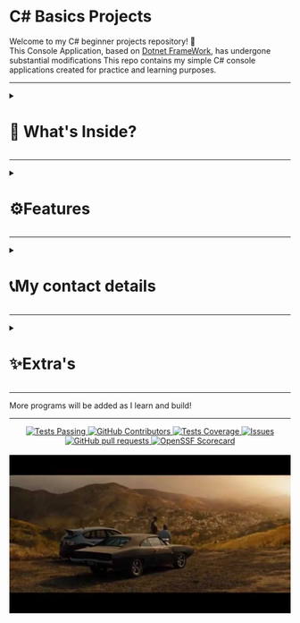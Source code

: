 # C# Basics Projects

Welcome to my C# beginner projects repository! 👋  
This Console Application, based on [Dotnet FrameWork](https://dotnet.microsoft.com/en-us/), has undergone
substantial modifications
This repo contains my simple C# console applications created for practice and learning purposes.

---   

<details>
  <summary><h1>🧠 What's Inside?</h1></summary>
  
<details>
<summary><h4>🔢 Odd and Even Number Generator </h4></summary>
  
A basic console application that asks the user for a number and tells whether it is [odd or even](https://github.com/abxyzzzzz/c-/tree/main/odd%20and%20even%20genrator).
 
</details>
  
<details>
  <summary><h4>🎓School marks system</h4></summary>   
  
  A simple console-based application in C# that calculates the percentage and division of a Class 10 CBSE [student based](https://github.com/abxyzzzzz/c-/blob/main/school%20marks%20system) on marks entered for five subjects.

</details>


<details>
  <summary><h4>🎟️Event Registration Console App</h4></summary>
       
  A simple interactive C# console application that simulates a student registering for a [college event](https://github.com/abxyzzzzz/c-/tree/main/Event%20Registration%20Console%20App). The program collects basic information, checks eligibility based on experience, and allows users to manage notification preferences.

</details>

<details>
  <summary><h4>🔄💡Swap two numbers</h4></summary>
  
A simple C# console application that takes [two numbers](https://github.com/abxyzzzzz/c-/blob/main/swap%20two%20numbers) as input and swaps their values using a temporary variable.

</details>

<details>
<summary><h4>💰Simple Intrest</h4></summary>

This is a beginner-friendly C# console application that calculates [Simple Interest](https://github.com/abxyzzzzz/c-/tree/main/Simple%20Intrest) based on user input for:
- Principal Amount (P)💵
- Annual Interest Rate (R)📅 
- Time Period in Years (T)💯
  
  📐Formula used:

```
Simple Interest (SI) = (P × R × T) / 100
```



  
</details>

<details>
  <summary><h4>🖩 Fibonacci Series Generator</h4></summary>

  This is a simple C# console application that generates the [Fibonacci series](https://github.com/abxyzzzzz/c-/tree/main/Fibibicini%20Series) up to a user-defined number of terms.
<h3>📌 What It Does?:</h3>

- Prompts the user to enter a number n 
- Displays the first n terms of the Fibonacci sequence
</details>

<details>
  <summary><h4>🌡️Fahrenheit & Celsius Converter</h4></summary>

  A simple console-based temperature converter program that converts temperatures between [Celsius and Fahrenheit](https://github.com/abxyzzzzz/c-/blob/main/Fahrenheit%20To%20Celsius) based on user input.
</details>

<details>
  <summary><h4>🤓Arithmetic Operations with Encapsulations</h4></summary>

  This C# console application demonstrates the use of private fields, public properties, and methods to perform basic [arithmetic operations](https://github.com/abxyzzzzz/c-/blob/main/Public%20Calculator) on two numbers.

  <h3>📌 Key Concepts Illustrated:</h3>

  - Encapsulation: Private variables with public getters and setters (number1 and number2 properties)
  - Class Design: The Orange class encapsulates data and operations.
  - Arithmetic Methods: Addition, subtraction, multiplication, division, and a custom operation demonstrating BODMAS rules.

</details>

<details>
  <summary><h4>🔤ASCII Code Converter</h4></summary>
  
  A simple C# console application that converts between [ASCII symbols and decimal codes](https://github.com/abxyzzzzz/c-/tree/main/ASCII%20Code), and vice versa.
  
</details>

<details>
  <summary><h4>:🧮 Power & Square Root Calculator</h4></summary>

  This is a simple C# console application that allows users to calculate [exponents (powers) and square roots of numbers](https://github.com/abxyzzzzz/c-/tree/main/Power%20%26%20Sqaure%20Roots).
  
</details>

<details>
  <summary><h4>🔁Armstrong and palindrome</h4></summary>

  An Armstrong number (also known as a narcissistic number) is a number that is the sum of its own digits each [raised to the power](https://github.com/abxyzzzzz/c-/tree/main/Armstrong%20And%20Pl) of the number of digits.

Example:
153 → 1³ + 5³ + 3³ = 1 + 125 + 27 = 153

A Palindrome number is a number that remains the same when its digits are reversed.

Example:
121 → reversed → 121 ✔️
</details>

<details>
  <summary><h4>🖥️Digit Counter</h4></summary>

  Digit Counter is a simple C# console application that takes a numeric input from the user and counts the total number of digits in it. The program handles both positive and negative integers by ignoring the minus sign during the count.

It uses basic input/output functionality and string [manipulation to determine](https://github.com/abxyzzzzz/c-/blob/main/Digit%20Counter) the digit count, making it an ideal learning tool for beginners exploring C# fundamentals
</details>

<details>
  <summary><h4>🗂️File Hadeling</h4></summary>

  This File Handling Management System is a C# console application that provides basic file and folder operations. It is designed to help users interact with the file system directly from the console. [Users can store content](https://github.com/abxyzzzzz/c-/tree/main/File%20Handleing) in files, view the current working directory, create folders and files, and retrieve file information.


</details>

<details>
  <summary><h4>📏Perfect Sqaure</h4></summary>
This Perfect Square Checker is a C# console application that determines whether a given number is a perfect square or not. A perfect square is a number that can be expressed as the square of an integer (e.g., 4, 9, 16, 25, etc.).

The program uses Math.Sqrt() to calculate the [square root](https://github.com/abxyzzzzz/c-/tree/main/Perfect%20Sqaure) and checks whether squaring the result returns the original number. It also provides immediate feedback through the console.
  
</details>


<details>
  <summary><h4>💪Power and Square roots</h4></summary>

  Power & Square Root Calculator is a C# console application that performs two basic mathematical operations:

Exponents (Power) – Raise a base to a given exponent using Math.Pow()

Square Roots – Find the square root of a number using Math.Sqrt()

[The program](https://github.com/abxyzzzzz/c-/tree/main/Power%20%26%20Sqaure%20Roots) is interactive and runs inside a loop, letting users choose the operation type and input values through the console
</details>

<details>
  <summary><h4>🧍‍♂️Categorizes Person Height As Tall or Short</h4></summary>

  This C# console application helps users categorize their [height into one of four](https://github.com/abxyzzzzz/c-/tree/main/Categorizes%20Person%20height%20as%20tall%20or%20short) categories: Short, Average, Tall, or Insanely Tall based on the height entered in centimeters.
</details>

<details>
  <summary><h4>🔤 Vowel and Consonant Counter</h4></summary>

  This C# console application takes a line of text from the user and counts the [number of vowels](https://github.com/abxyzzzzz/c-/tree/main/Count%20Vovels%20and%20Consonents) and consonants in it. It’s a simple tool for practicing character analysis and loop handling in C#.
  
</details>

<details>
  <summary><h4></h4>🔡 Remove Spaces from String</summary>

  This C# console application removes all spaces from the user’s input string and prints the [cleaned-up result](https://github.com/abxyzzzzz/c-/tree/main/Remove%20Spaces%20from%20String). It's a simple and effective utility for learning string manipulation in C#.
  
</details>

<details>
  <summary><h4>🔁Reverse String</h4></summary>

  This C# console application takes a string input from the user and prints the [reversed version](https://github.com/abxyzzzzz/c-/tree/main/Reverse%20String) of it using a simple loop. A great beginner-friendly project to understand string manipulation and loop logic.
</details>

<details>
  <summary><h4>↕️ String Case Converter – UpperCase / LowerCase</h4></summary>

  This C# console application allows users to convert any input string to [uppercase or lowercase](https://github.com/abxyzzzzz/c-/tree/main/String%20to%20UPPER%20or%20LOWER) based on user selection. It's a simple and interactive program ideal for beginners learning about string methods and conditional statements.
</details>







</details>

---   

<details>
<summary><h1>⚙️Features</h1></summary>

<details>
  <summary><h4>🚀Features of Fibonacci Series</h4></summary>

  - Console-based user input
  - Dynamic generation of Fibonacci series
  - Basic input validation (n >= 1)
</details>

<details>
  <summary><h4>🚀Features of Simple intrest</h4></summary>

 - Console-based user interaction
 - Input validation through basic prompts
 - Instant interest calculation and display

</details>

<details>
  <summary><h4>🚀Features of Fahrenheit & Celsius Converter </h4></summary>

 - Clear and simple text-based user interface
 - Validates user selection (cf or fc)
 - Displays error message for invalid inputs
 - Console clears screen before running for clean display

</details>

<details>
  <summary><h4>🚀Features of Arithmetic Operations with Encapsulation </h4></summary>
  
  - User inputs two integer values.
  - The program performs
    - Addition
    - Subtraction
    - Multiplication
    - Division
    - Custom BODMAS operation: number1 + (number1 * number2)

</details>

<details>
  <summary><h4>🚀Features of Event Registration Console App </h4></summary>
  
-  Runs continuously until valid inputs are given using a while (true) loop and conditional exits.
-  Collects user information like name, college, event, and experience.
-   Validates event participation eligibility based on experience.
-    Uses Console.Clear() for a clean UI every time the loop runs.


</details>

<details>
  <summary><h4>🚀Features of Swap two numbers </h4></summary>

  - Engages users through a clean and user-friendly console interface
  - Greets the user and waits for any key press to proceed.
  - Swaps Three Numbers Without Using a Temporary Variable:
  - Clearly prints the new values of A, B, and C.


</details>

<details>
  <summary><h4>🚀Features of Odd and Even Genrator</h4></summary>

  - Simple and clean user interaction using the console.
  - Takes a number input from the user.
  - Uses modulus (%) operator to determine whether the number is even or odd.
  - Clears the console at the start using Console.Clear() for a neat display.


</details>

<details>
  <summary><h4>🚀Features of School Marks System</h4></summary>

  - Interactive text-based interface for Class 10th students.
  - Accepts marks for 5 subjects:
     - Maths
     - Science
     - Social Studies
     - Physical Education
     - English
  - Pass/Fail Evaluation
  - Clears console each time the program begins (Console.Clear()).
  - Repeats if any subject has marks > 100.
  - 🏅 Result Classification:
    - ❌ Below 36% → "FAILED"
    - 🥉 36% to <60% → "First Division"
    - 🥈 60% to <80% → "Second Division"
    - 🥇 80% to <90% → "Third Division"
    -  🏆 90% to 100% → "TOPPER"

</details>

<details>
  <summary><h4>🚀Features of ASCII Code Converter</h4></summary>

  - Enter a character, and the app returns its ASCII decimal value.
  - Enter an ASCII decimal value, and the app returns the corresponding character.
  - Interactive and clear console instructions make it easy to use


</details>

<details>
  <summary><h4>🚀Features of  Power & Square Root Calculator</h4></summary>

  - Interactive console interface.
  - Calculate the power of a base number.
  - Compute the square root of a number.
  - Input validation for exponent/square root mode selection.
  - Uses built-in Math.Pow() and Math.Sqrt() functions.
   

  
</details>

<details>
  <summary><h4>🚀Features of Armstrong and Palidrome</h4></summary>

  - Validates if a number is an Armstrong number (like 153, 370, etc.)
  - Verifies if a number reads the same forwards and backwards (like 121, 1331, etc.)
  - Separated logic into IsArmstrong() and IsPalindrome() methods
  - Uses mathematical logic with Math.Pow() and digit manipulation
</details>

<details>
  <summary><h4>🚀Features of Digit Countr</h4></summary>

  - Counts the number of digits in an integer
  - Handles negative numbers by excluding the minus sign
  - Beginner-friendly and clean C# code
</details>

<details>
  <summary><h4>🚀Features of File Handling</h4></summary>

  - Allows users to input text and save it into a .txt file with a custom filename.
  - Shows the current working directory where the application is running
  - Lets users create a new folder and a file inside it, with custom content.
  - Displays file name, size in bytes, and its full directory path.


</details>

<details>
  <summary><h4>🚀Features of Perfect Square</h4></summary>

- Square Root Calculation using Math.Sqrt()
- Perfect Square Detection logic using integer squaring
- Beginner-Friendly Code
- Detects and flags numbers that are not perfect squares
- Console-based interaction
  
</details>

<details>
  <summary><h4>🚀Features of Power & Sqaure Roots</h4></summary>

  - Calculate Powers (e.g., 2⁵ = 32)
  - Calculate Square Roots (e.g., √25 = 5
  - Loop with Option Selection using while (true)
  - Input-based Operation Mode (Press E for exponent, S for square root)
</details>

<details>
  <summary><h4>🚀Features of Person height as tall or short</h4></summary>

  - Accepts height input in cm from the user.
  - Categorizes height into
      - Short (≤ 150 cm)
      - Average (151 cm to 164 cm)
      - Tall (165 cm to 174 cm)
      - Insanely Tall (175 cm to 210 cm)
  - Beginner-friendly code using simple if-else logic.

  
</details>

<details>
  <summary><h4>🚀Features of Vowel and Consonant Counter</h4></summary>

  - Accepts user input via the console.
  - Counts the number of vowels (a, e, i, o, u) in the input
  - Counts the number of consonants (all other letters).
  - Ignores whitespace, punctuation, and digits (can be improved further).
  - Beginner-friendly logic using a basic for loop and if-else conditions.
  
</details>

<details>
  <summary><h4></h4>🚀Features of Remove Spaces from String</summary>

  - Accepts user input from the console.
  - Removes all whitespace characters (not just leading).
  - Outputs the modified string without any spaces.
  - Uses the string.Replace() method for efficient space removal.
</details>

<details>
  <summary><h4>🚀Features of Reverse String</h4></summary>
  
  - Accepts any string input from the user.
  - Reverses the string using a for loop.
  - Outputs the reversed string to the console.
  - Minimal, readable code ideal for beginners.
  
</details>

<details>
  <summary><h4>🚀Features of String Case Converter – UpperCase / LowerCase</h4></summary>

  - User chooses between converting text to uppercase or lowercase.
  - Converts any string using built-in .ToUpper() or .ToLower() methods.
  - Error message for invalid input.
  - Clean console interface with user prompts.
</details>








</details>

---  

<details>
  <summary><h1>📞My contact details</h1></summary>
MyEmail:

```
brunogoyal2007@gmail.com
```

</details>

---    

<details>
  <summary><h1>✨Extra's</h1></summary>
  <div align="center">
  
[MY OTHER SKILLS: ](https://docs.google.com/document/d/1R4oT1SaNipqySHzsJg9wNgBuXHwG3Mua6GJbU0uutD4/edit?usp=drive_link)
</div>
</details>

---  
More programs will be added as I learn and build!

---


  <p align="center">
    <a href="https://github.com/anuraghazra/github-readme-stats/actions">
      <img alt="Tests Passing" src="https://github.com/abxyzzzzz/github-readme-stats/dotnet.yml/Test/badge.svg" />
    </a>
    <a href="https://github.com/anuraghazra/github-readme-stats/graphs/contributors">
      <img alt="GitHub Contributors" src="https://img.shields.io/github/contributors/anuraghazra/github-readme-stats" />
    </a>
    <a href="https://codecov.io/gh/anuraghazra/github-readme-stats">
      <img alt="Tests Coverage" src="https://codecov.io/gh/anuraghazra/github-readme-stats/branch/master/graph/badge.svg" />
    </a>
    <a href="https://github.com/anuraghazra/github-readme-stats/issues">
      <img alt="Issues" src="https://img.shields.io/github/issues/anuraghazra/github-readme-stats?color=0088ff" />
    </a>
    <a href="https://github.com/anuraghazra/github-readme-stats/pulls">
      <img alt="GitHub pull requests" src="https://img.shields.io/github/issues-pr/anuraghazra/github-readme-stats?color=0088ff" />
    </a>
    <a href="https://securityscorecards.dev/viewer/?uri=github.com/anuraghazra/github-readme-stats">
      <img alt="OpenSSF Scorecard" src="https://api.securityscorecards.dev/projects/github.com/anuraghazra/github-readme-stats/badge" />
    </a>
    <br />
    <br />
    <a href="https://vercel.com?utm\_source=github\_readme\_stats\_team\&utm\_campaign=oss">
      <img src="./demo_screenshots/satsiying.jpg"/>
    </a>
  </p>









